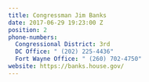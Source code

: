 ```yaml
---
title: Congressman Jim Banks
date: 2017-06-29 19:23:00 Z
position: 2
phone-numbers:
  Congressional District: 3rd
  DC Office: " (202) 225-4436"
  Fort Wayne Office: " (260) 702-4750"
website: https://banks.house.gov/
---
```


